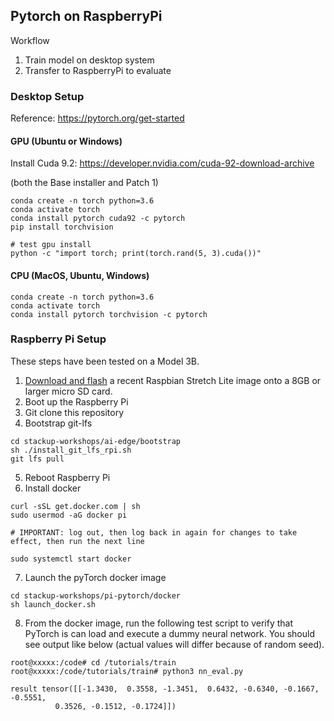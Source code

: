 ## Pytorch on RaspberryPi

Workflow

1. Train model on desktop system
2. Transfer to RaspberryPi to evaluate

### Desktop Setup

Reference: https://pytorch.org/get-started

#### GPU (Ubuntu or Windows)

Install Cuda 9.2:
https://developer.nvidia.com/cuda-92-download-archive

(both the Base installer and Patch 1)

```
conda create -n torch python=3.6
conda activate torch
conda install pytorch cuda92 -c pytorch
pip install torchvision

# test gpu install
python -c "import torch; print(torch.rand(5, 3).cuda())"
```

#### CPU (MacOS, Ubuntu, Windows)

```
conda create -n torch python=3.6
conda activate torch
conda install pytorch torchvision -c pytorch
```

### Raspberry Pi Setup

These steps have been tested on a Model 3B.

1. [Download and flash](https://www.raspberrypi.org/downloads/raspbian) a recent Raspbian Stretch Lite image onto a 8GB or larger micro SD card.
2. Boot up the Raspberry Pi
3. Git clone this repository
4. Bootstrap git-lfs
```
cd stackup-workshops/ai-edge/bootstrap
sh ./install_git_lfs_rpi.sh
git lfs pull
```
5. Reboot Raspberry Pi
6. Install docker
```
curl -sSL get.docker.com | sh
sudo usermod -aG docker pi

# IMPORTANT: log out, then log back in again for changes to take effect, then run the next line

sudo systemctl start docker
```
7. Launch the pyTorch docker image
```
cd stackup-workshops/pi-pytorch/docker
sh launch_docker.sh
```
8. From the docker image, run the following test script to verify that PyTorch is can load and execute a dummy neural network. You should see output like below (actual values will differ because of random seed).
```
root@xxxxx:/code# cd /tutorials/train
root@xxxxx:/code/tutorials/train# python3 nn_eval.py

result tensor([[-1.3430,  0.3558, -1.3451,  0.6432, -0.6340, -0.1667, -0.5551,
          0.3526, -0.1512, -0.1724]])
```
